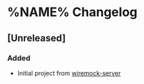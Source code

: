 # %NAME% Changelog

## [Unreleased]

### Added

- Initial project from [wiremock-server](https://github.com/jecklgamis/wiremock-server)
